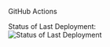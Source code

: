 GitHub Actions

Status of Last Deployment:<br>
<img src="https://github.com/Hovhannisyan111/actions/workflows/test/badge.svg" alt="Status of Last Deployment"><br>
